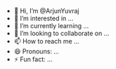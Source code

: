 - 👋 Hi, I’m @ArjunYuvraj
- 👀 I’m interested in ...
- 🌱 I’m currently learning ...
- 💞️ I’m looking to collaborate on ...
- 📫 How to reach me ...
- 😄 Pronouns: ...
- ⚡ Fun fact: ...

<!---
ArjunYuvraj/ArjunYuvraj is a ✨ special ✨ repository because its `README.md` (this file) appears on your GitHub profile.
You can click the Preview link to take a look at your changes.
--->

